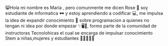 😸Hola mi nombre es Maria , pero comunmente me dicen Rose 🍒
soy estudiante de informatica 🕶  y estoy aprendiendo a codificar  💻,
me impulsa la idea de expandir conocimiento  📢 sobre programacion a quienes no tengan ni idea por donde empezar ✨🖥📖,
formo parte de la comunidad de instructoras  Tecnolohicas el cual se encarga de impulsar 
conocimiento Stem a niñas,mujeres y estudiantes 💜💜✨✨🤞
